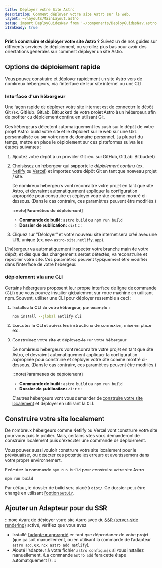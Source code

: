 ```yaml
---
title: Déployer votre Site Astro
description: Comment déployer votre site Astro sur le web.
layout: ~/layouts/MainLayout.astro
setup: import DeployGuidesNav from '~/components/DeployGuidesNav.astro';
i18nReady: true
---
```

**Prêt à construire et déployer votre site Astro ?** Suivez un de nos guides sur différents services de déploiement, ou scrollez plus bas pour avoir des orientations générales sur comment déployer un site Astro.

<DeployGuidesNav />

## Options de déploiement rapide

Vous pouvez construire et déployer rapidement un site Astro vers de nombreux hébergeurs, via l'interface de leur site internet ou une CLI.

### Interface d'un hébergeur

Une façon rapide de déployer votre site internet est de connecter le dépôt Git (ex. GitHub, GitLab, Bitbucket) de votre projet Astro à un hébergeur, afin de profiter du déploiement continu en utilisant Git.

Ces hébergeurs détectent automatiquement les push sur le dépôt de votre projet Astro, build votre site et le déploient sur le web sur une URL personnalisée ou sur votre nom de domaine personnel. La plupart du temps, mettre en place le déploiement sur ces plateformes suivra les étapes suivantes :

1. Ajoutez votre dépôt à un provider Git (ex. sur GitHub, GitLab, Bitbucket)

1. Choisissez un hébergeur qui supporte le *déploiement continu* (ex. [Netlify](/en/guides/deploy/netlify/) ou [Vercel](/en/guides/deploy/vercel/)) et importez votre dépôt Git en tant que nouveau projet / site.

    De nombreux hébergeurs vont reconnaitre votre projet en tant que site Astro, et devraient automatiquement appliquer la configuration appropriée pour construire et déployer votre site comme montré ci-dessous. (Dans le cas contraire, ces paramètres peuvent être modifiés.)

    :::note[Paramètres de déploiement]
    - **Commande de build:** `astro build` ou `npm run build`
    - **Dossier de publication:** `dist`
    :::

1. Cliquez sur "Déployer" et votre nouveau site internet sera créé avec une URL unique (ex. `new-astro-site.netlify.app`).


L'hébergeur va automatiquement inspecter votre branche main de votre dépôt, et dès que des changements seront détectés, va reconstruire et republier votre site. Ces paramètres peuvent typiquement être modifiés dans l'interface de votre hébergeur.

### déploiement via une CLI

Certains hébergeurs proposent leur propre interface de ligne de commande (CLI) que vous pouvez installer globalement sur votre machine en utilisant npm. Souvent, utiliser une CLI pour déployer ressemble à ceci :

1. Installez la CLI de votre hébergeur, par example :

    ```bash
    npm install --global netlify-cli
    ```

1. Executez la CLI et suivez les instructions de connexion, mise en place etc.

1. Construisez votre site et déployez-le sur votre hébergeur

    De nombreux hébergeurs vont reconnaitre votre projet en tant que site Astro, et devraient automatiquement appliquer la configuration appropriée pour construire et déployer votre site comme montré ci-dessous. (Dans le cas contraire, ces paramètres peuvent être modifiés.)

    :::note[Paramètres de déploiement]
    - **Commande de build:** `astro build` ou `npm run build`
    - **Dossier de publication:** `dist`
    :::


    D'autres hébergeurs vont vous demander de [construire votre site localement](#construire-votre-site-localement) et déployer en utilisant la CLI.

## Construire votre site localement

De nombreux hébergeurs comme Netlify ou Vercel vont construire votre site pour vous puis le publier. Mais, certains sites vous demanderont de construire localement puis d'exécuter une commande de déploiement.

Vous pouvez aussi vouloir construire votre site localement pour le prévisualiser, ou détecter des potentielles erreurs et avertissement dans votre propre environnement.

Exécutez la commande `npm run build` pour construire votre site Astro.

```bash
npm run build
```

Par défaut, le dossier de build sera placé à `dist/`. Ce dossier peut être changé en utilisant [l'option `outDir`](/fr/reference/configuration-reference/#outdir).

## Ajouter un Adapteur pour du SSR

:::note
Avant de déployer votre site Astro avec du [SSR (server-side rendering)](/fr/guides/server-side-rendering/) activé, vérifiez que vous avez :

- Installé [l'adapteur approprié](/fr/guides/server-side-rendering/#activation-du-mode-ssr-dans-votre-projet) en tant que dépendance de votre projet (que ça soit manuellement, ou en utilisant la commande de l'adapteur `astro add`, ex. `npx astro add netlify`).
- [Ajouté l'adapteur](/fr/reference/configuration-reference/#integrations) à votre fichier `astro.config.mjs` si vous installez manuellement. (La commande `astro add` fera cette étape automatiquement !)
:::


